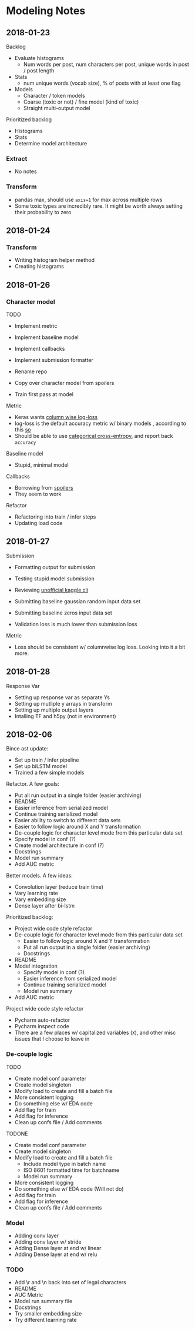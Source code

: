 # Modeling Notes

## 2018-01-23

Backlog

 - Evaluate histograms
   - Num words per post, num characters per post, unique words in post / post length
 - Stats
   - num unique words (vocab size), % of posts with at least one flag
 - Models
   - Character / token models
   - Coarse (toxic or not) / fine model (kind of toxic)
   - Straight multi-output model
   
Prioritized backlog

 - Histograms
 - Stats
 - Determine model architecture
 
### Extract

 - No notes
 
### Transform

 - pandas max, should use `axis=1` for max across multiple rows
 - Some toxic types are incredibly rare. It might be worth always setting their probability to zero 

## 2018-01-24

### Transform

 - Writing histogram helper method
 - Creating histograms
 
## 2018-01-26

### Character model

TODO

 - Implement metric
 - Implement baseline model
 - Implement callbacks
 - Implement submission formatter
 
 - Rename repo
 - Copy over character model from spoilers
 - Train first pass at model

Metric

 - Keras wants [column wise log-loss](https://www.kaggle.com/c/jigsaw-toxic-comment-classification-challenge#evaluation)
 - log-loss is the default accuracy metric w/ binary models , according to this [so](https://stackoverflow.com/a/37156047)
 - Should be able to use [categorical cross-entropy](https://keras.io/losses/#categorical_crossentropy), and report 
 back `accuracy`
 
Baseline model

 - Stupid, minimal model

Callbacks

 - Borrowing from [spoilers](https://github.com/bjherger/spoilers_model/blob/master/bin/main.py)
 - They seem to work
 
Refactor

 - Refactoring into train / infer steps
 - Updating load code
 

 
## 2018-01-27

Submission

 - Formatting output for submission
 - Testing stupid model submission
 - Reviewing [unofficial kaggle cli](https://github.com/floydwch/kaggle-cli)
 - Submitting baseline gaussian random input data set
 - Submitting baseline zeros input data set

 - Validation loss is much lower than submission loss
 
Metric

 - Loss should be consistent w/ columnwise log loss. Looking into it a bit more.
 

 
 ## 2018-01-28
 
Response Var

 - Setting up response var as separate Ys
 - Setting up mutliple y arrays in transform
 - Setting up multiple output layers
 - Intalling TF and h5py (not in environment)


## 2018-02-06

Bince ast update:

 - Set up train / infer pipeline
 - Set up biLSTM model
 - Trained a few simple models
 
Refactor. A few goals:

 - Put all run output in a single folder (easier archiving)
 - README
 - Easier inference from serialized model
 - Continue training serialized model
 - Easier ability to switch to different data sets
 - Easier to follow logic around X and Y transformation
 - De-couple logic for character level mode from this particular data set
 - Specify model in conf (?)
 - Create model architecture in conf (?)
 - Docstrings
 - Model run summary
 - Add AUC metric
 
Better models. A few ideas:

 - Convolution layer (reduce train time)
 - Vary learning rate
 - Vary embedding size 
 - Dense layer after bi-lstm
 
Prioritized backlog:

 - Project wide code style refactor
 - De-couple logic for character level mode from this particular data set
   - Easier to follow logic around X and Y transformation
   - Put all run output in a single folder (easier archiving)
   - Docstrings
 - README
 - Model integration
   - Specify model in conf (?)
   - Easier inference from serialized model
   - Continue training serialized model
   - Model run summary
 - Add AUC metric
 
Project wide code style refactor

 - Pycharm auto-refactor
 - Pycharm inspect code
 - There are a few places w/ capitalized variables (`X`), and other misc issues that I choose to leave in

### De-couple logic

TODO

 - Create model conf parameter
 - Create model singleton
 - Modify load to create and fill a batch file
 - More consistent logging
 - Do something else w/ EDA code
 - Add flag for train
 - Add flag for inference
 - Clean up confs file / Add comments
 
TODONE

 - Create model conf parameter
 - Create model singleton
 - Modify load to create and fill a batch file
   - Include model type in batch name
   - ISO 8601 formatted time for batchname
   - Model run summary
 - More consistent logging
 - Do something else w/ EDA code (Will not do)
 - Add flag for train
 - Add flag for inference
 - Clean up confs file / Add comments
 
### Model

 - Adding conv layer
 - Adding conv layer w/ stride
 - Adding Dense layer at end w/ linear
 - Adding Dense layer at end w/ relu
 
### TODO

 - Add \r and \n back into set of legal characters
 - README
 - AUC Metric
 - Model run summary file
 - Docstrings
 - Try smaller embedding size
 - Try different learning rate